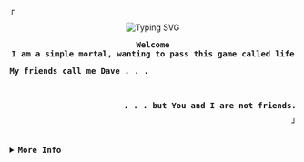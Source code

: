 <!-- thebelico's GitHub Profile -->
<div align="justify">
  <!-- Profile -->
  <p align="left">
    <strong><samp> ┌ </samp></strong>
  </p>
  <p align="center">
    <img src="https://readme-typing-svg.demolab.com?font=Fira+Code&pause=1000&color=6F10BF&center=true&vCenter=true&width=435&lines=Make+it+work...;Make+it+right...;Make+it+fast..." alt="Typing SVG" /><br />
  </p>
  <p align="center">
    <samp>
      <b>Welcome <br /> I am a simple mortal, wanting to pass this game called life
      </b><br />
    </samp>
  </p>
  <p align="left"><samp><b> My friends call me Dave . . .  </b></samp></p>
  <br />
  <p align="right"><samp><b>  . . . but You and I are not friends.</b></samp></p>
  <p align="right"> <strong><samp> ┘ </samp></strong></p> 
  <br />
  <details>
    <summary>
      <samp><b>More Info</b></samp>
    </summary>
    <h2></h2>
    <br />
    <!-- Info -->
    <p align="center">
      <samp> ┤
        <a href="#">About Me</a> │
        <a href="#">Projects</a> │
        <a href="#">Contact</a> │
        <a href="https://github.com/sponsors/thebelico/">Sponsor</a>
        ├ </samp
      >
    </p>
  </details>
</div>

